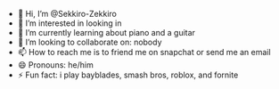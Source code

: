 - 👋 Hi, I’m @Sekkiro-Zekkiro
- 👀 I’m interested in looking in
- 🌱 I’m currently learning about piano and a guitar
- 💞️ I’m looking to collaborate on: nobody
- 📫 How to reach me is to friend me on snapchat or send me an email
- 😄 Pronouns: he/him
- ⚡ Fun fact: i play bayblades, smash bros, roblox, and fornite

<!---
Sekkiro-Zekkiro/Sekkiro-Zekkiro is a ✨ special ✨ repository because its `README.md` (this file) appears on your GitHub profile.
You can click the Preview link to take a look at your changes.
--->
